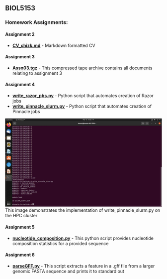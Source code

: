 ## BIOL5153

### Homework Assignments:

#### Assignment 2
* **[CV_chizk.md](https://github.com/mchizk1/BIOL5153/blob/main/CV_chizk.md)** - Markdown formatted CV

#### Assignment 3
* **[Assn03.tgz](https://github.com/mchizk1/BIOL5153/blob/main/assn03.tgz)** - This compressed tape archive contains all documents relating to assignment 3

#### Assignment 4
* **[write_razor_pbs.py](https://github.com/mchizk1/BIOL5153/blob/main/write_razor_pbs.py)** - Python script that automates creation of Razor jobs
* **[write_pinnacle_slurm.py](https://github.com/mchizk1/BIOL5153/blob/main/write_pinnacle_slurm.py)** - Python script that automates creation of Pinnacle jobs

![Proof of write_pinnacle_slurm.py](https://github.com/mchizk1/BIOL5153/blob/main/assn04.jpg)
This image demonstrates the implementation of write_pinnacle_slurm.py on the HPC cluster

#### Assignment 5
* **[nucleotide_composition.py](https://github.com/mchizk1/BIOL5153/blob/main/nucleotide_composition.py)** - This python script provides nucleotide composition statistics for a provided sequence

#### Assignment 6
* **[parseGFF.py](https://github.com/mchizk1/BIOL5153/blob/main/parseGFF.py)** - This script extracts a feature in a .gff file from a larger genomic FASTA sequence and prints it to standard out
